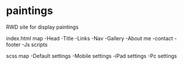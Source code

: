    
# paintings
RWD site for display paintings

index.html map
  -Head
    -Title
    -Links
  -Nav
  -Gallery
  -About me
  -contact
  -footer
  -Js scripts

scss map
  -Default settings
  -Mobile settings
  -iPad settings
  -Pc settings

